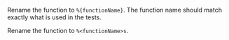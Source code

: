 Rename the function to `%{functionName}`.
The function name should match exactly what is used in the tests.

Rename the function to `%<functionName>s`.

